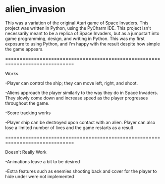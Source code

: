 # alien_invasion

This was a variation of the original Atari game of Space Invaders. This project was written in Python, using the PyCharm IDE. This project isn't necessarily meant to be a replica of Space Invaders, but as a jumpstart into game programming, design, and writing in Python. This was my first exposure to using Python, and I'm happy with the result despite how simple the game appears.

============================================================================== 

Works

-Player can control the ship; they can move left, right, and shoot.

-Aliens approach the player similarly to the way they do in Space Invaders. They slowly come down and increase speed as the player progresses throughout the game.

-Score tracking works

-Player ship can be destroyed upon contact with an alien. Player can also lose a limited number of lives and the game restarts as a result

==============================================================================

Doesn't Really Work

-Animations leave a bit to be desired

-Extra features such as enemies shooting back and cover for the player to hide under were not implemented
